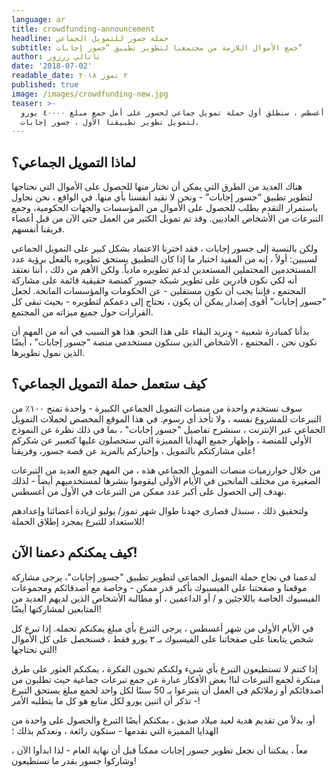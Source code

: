 ```yaml
---
language: ar
title: crowdfunding-announcement
headline: حملة جسور للتمويل الجماعي
subtitle: جمع الأموال اللازمة من مجتمعنا لتطوير تطبيق “جسور إجابات”
author: ناتالي زرزور
date: '2018-07-02'
readable_date: ٢ تموز ٢٠١‬٨
published: true
image: /images/crowdfunding-new.jpg
teaser: >-
  في شهر أغسطس ، سنطلق أول حملة تمويل جماعي لجسور على أمل جمع مبلغ ٤٠٠٠٠ يورو
  لتمويل تطوير تطبيقنا الأول ، جسور إجابات.
---
```

## لماذا التمويل الجماعي؟

هناك العديد من الطرق التي يمكن أن نختار منها للحصول على الأموال التي نحتاجها لتطوير تطبيق “جسور إجابات” - ونحن لا نقيد أنفسنا بأي منها. في الواقع ، نحن نحاول باستمرار التقدم بطلب للحصول على الأموال من المؤسسات والجهات الحكومية، وجمع التبرعات من الأشخاص العاديين. وقد تم تمويل الكثير من العمل حتى الآن من قبل أعضاء فريقنا أنفسهم.

ولكن بالنسبة إلى جسور إجابات ، فقد اخترنا الاعتماد بشكل كبير على التمويل الجماعي لسببين: أولاً ، إنه من المفيد اختبار ما إذا كان التطبيق يستحق تطويره بالفعل برؤية عدد المستخدمين المحتملين المستعدين لدعم تطويره مادياً. ولكن الأهم من ذلك ، أننا نعتقد أنه لكي نكون قادرين على تطوير شبكة جسور كمنصة حقيقية قائمة على مشاركة المجتمع ، فإننا يجب أن نكون مستقلين - عن الحكومات والمؤسسات المانحة. لجعل “جسور إجابات” أقوى إصدار يمكن أن يكون ، نحتاج إلى دعمكم لتطويره - بحيث تبقى كل القرارات حول جميع ميزاته من المجتمع. 

بدأنا كمبادرة شعبية - ونريد البقاء على هذا النحو. هذا هو السبب في أنه من المهم أن نكون نحن ، المجتمع ، الأشخاص الذين سنكون مستخدمي منصة “جسور إجابات” ، أيضًا الذين نمول تطويرها. 

## كيف ستعمل حملة التمويل الجماعي؟

سوف نستخدم واحدة من منصات التمويل الجماعي الكبيرة - واحدة تمنح ١٠٠٪ من التبرعات للمشروع نفسه ، ولا تأخذ أي رسوم. في هذا الموقع المخصص لحملات التمويل الجماعي عبر الإنترنت ، سنشرح تفاصيل "جسور إجابات" ، بما في ذلك نظرة عن النموذج الأولي للمنصة ، وإظهار جميع الهدايا المميزة التي ستحصلون عليها كتعبير عن شكركم على مشاركتكم بالتمويل ، وإخباركم بالمزيد عن قصة جسور، وفريقنا!

من خلال خوارزميات منصات التمويل الجماعي هذه ، من المهم جمع العديد من التبرعات الصغيرة من مختلف المانحين في الأيام الأولى ليقوموا بنشرها لمستخدميهم أيضاً - لذلك نهدف إلى الحصول على أكبر عدد ممكن من التبرعات في الأول من أغسطس.

ولتحقيق ذلك ، سنبذل قصارى جهدنا طوال شهر تموز/ يوليو لزيادة أعضائنا وإعدادهم للاستعداد للتبرع بمجرد إطلاق الحملة!

## كيف يمكنكم دعمنا الآن!

لدعمنا في نجاح حملة التمويل الجماعي لتطوير تطبيق "جسور إجابات"، يرجى مشاركة موقعنا و صفحتنا على الفيسبوك بأكبر قدر ممكن - وخاصة مع أصدقائكم ومجموعات الفيسبوك الخاصة باللاجئين و / أو الداعمين ، أو مطالبة الأشخاص الذين لديهم العديد من المتابعين لمشاركتها أيضًا!

 في الأيام الأولى من شهر أغسطس ، يرجى التبرع بأي مبلغ يمكنكم تحمله. إذا تبرع كل شخص يتابعنا على صفحاتنا على الفيسبوك بـ ٢ يورو فقط ، فسنحصل على كل الأموال التي نحتاجها!

إذا كنتم لا تستطيعون التبرع بأي شيء ولكنكم تحبون الفكرة ، يمكنكم العثور على طرق مبتكرة لجمع التبرعات لنا! بعض الأفكار عبارة عن جمع تبرعات جماعية حيث تطلبون من أصدقائكم أو زملائكم في العمل أن يتبرعوا بـ 50 سنتًا لكل واحد لجمع مبلغ يستحق التبرع - تذكر أن اثنين يورو لكل متابع هو كل ما يتطلبه الأمر!

أو، بدلاً من تقديم هدية لعيد ميلاد صديق ، يمكنكم أيضًا التبرع والحصول على واحدة من الهدايا المميزة التي نقدمها - ستكون رائعة ، ونعدكم بذلك ؛

معاً ، يمكننا أن نجعل تطوير جسور إجابات ممكناً  قبل أن نهاية العام - لذا ابدأوا الآن ، وشاركوا جسور بقدر ما تستطيعون!
